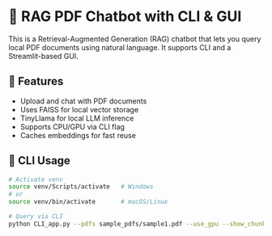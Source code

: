 # 🧠 RAG PDF Chatbot with CLI & GUI

This is a Retrieval-Augmented Generation (RAG) chatbot that lets you query local PDF documents using natural language. It supports CLI and a Streamlit-based GUI.

## 🚀 Features
- Upload and chat with PDF documents
- Uses FAISS for local vector storage
- TinyLlama for local LLM inference
- Supports CPU/GPU via CLI flag
- Caches embeddings for fast reuse

## 🧪 CLI Usage

```bash
# Activate venv
source venv/Scripts/activate   # Windows
# or
source venv/bin/activate       # macOS/Linux

# Query via CLI
python CLI_app.py --pdfs sample_pdfs/sample1.pdf --use_gpu --show_chunks
